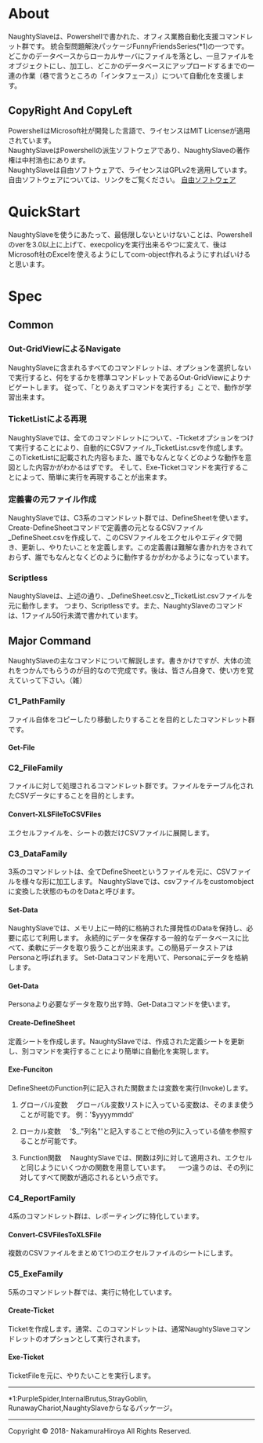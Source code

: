 # About
NaughtySlaveは、Powershellで書かれた、オフィス業務自動化支援コマンドレット群です。
統合型問題解決パッケージFunnyFriendsSeries(*1)の一つです。
どこかのデータベースからローカルサーバにファイルを落とし、一旦ファイルをオブジェクトにし、加工し、どこかのデータベースにアップロードするまでの一連の作業（巷で言うところの「インタフェース」）について自動化を支援します。

## CopyRight And CopyLeft
PowershellはMicrosoft社が開発した言語で、ライセンスはMIT Licenseが適用されています。  
NaughtySlaveはPowershellの派生ソフトウェアであり、NaughtySlaveの著作権は中村浩也にあります。  
NaughtySlaveは自由ソフトウェアで、ライセンスはGPLv2を適用しています。自由ソフトウェアについては、リンクをご覧ください。
[自由ソフトウェア](https://www.gnu.org/philosophy/free-sw.ja.html "GNU") 

# QuickStart
NaughtySlaveを使うにあたって、最低限しないといけないことは、Powershellのverを3.0以上に上げて、execpolicyを実行出来るやつに変えて、後はMicrosoft社のExcelを使えるようにしてcom-object作れるようにすればいけると思います。

# Spec
## Common
### Out-GridViewによるNavigate
NaughtySlaveに含まれるすべてのコマンドレットは、オプションを選択しないで実行すると、何をするかを標準コマンドレットであるOut-GridViewによりナビゲートします。
従って、「とりあえずコマンドを実行する」ことで、動作が学習出来ます。

### TicketListによる再現
NaughtySlaveでは、全てのコマンドレットについて、-Ticketオプションをつけて実行することにより、自動的にCSVファイル_TicketList.csvを作成します。  
このTicketListに記載された内容もまた、誰でもなんとなくどのような動作を意図とした内容かがわかるはずです。
そして、Exe-Ticketコマンドを実行することによって、簡単に実行を再現することが出来ます。

### 定義書の元ファイル作成
NaughtySlaveでは、C3系のコマンドレット群では、DefineSheetを使います。Create-DefineSheetコマンドで定義書の元となるCSVファイル_DefineSheet.csvを作成して、このCSVファイルをエクセルやエディタで開き、更新し、やりたいことを定義します。この定義書は難解な書かれ方をされておらず、誰でもなんとなくどのように動作するかがわかるようになっています。

### Scriptless
NaughtySlaveは、上述の通り、_DefineSheet.csvと_TicketList.csvファイルを元に動作します。
つまり、Scriptlessです。また、NaughtySlaveのコマンドは、1ファイル50行未満で書かれています。

## Major Command
NaughtySlaveの主なコマンドについて解説します。書きかけですが、大体の流れをつかんでもらうのが目的なので完成です。後は、皆さん自身で、使い方を覚えていって下さい。（雑）

### C1_PathFamily
ファイル自体をコピーしたり移動したりすることを目的としたコマンドレット群です。
#### Get-File

### C2_FileFamily 
ファイルに対して処理されるコマンドレット群です。ファイルをテーブル化されたCSVデータにすることを目的とします。

#### Convert-XLSFileToCSVFiles
エクセルファイルを、シートの数だけCSVファイルに展開します。

### C3_DataFamily
3系のコマンドレットは、全てDefineSheetというファイルを元に、CSVファイルを様々な形に加工します。
NaughtySlaveでは、csvファイルをcustomobjectに変換した状態のものをDataと呼びます。

#### Set-Data
NaughtySlaveでは、メモリ上に一時的に格納された揮発性のDataを保持し、必要に応じて利用します。
永続的にデータを保存する一般的なデータベースに比べて、柔軟にデータを取り扱うことが出来ます。この簡易データストアはPersonaと呼ばれます。
Set-Dataコマンドを用いて、Personaにデータを格納します。

#### Get-Data
Personaより必要なデータを取り出す時、Get-Dataコマンドを使います。

#### Create-DefineSheet
定義シートを作成します。NaughtySlaveでは、作成された定義シートを更新し、別コマンドを実行することにより簡単に自動化を実現します。

#### Exe-Funciton
DefineSheetのFunction列に記入された関数または変数を実行(Invoke)します。

1. グローバル変数
　グローバル変数リストに入っている変数は、そのまま使うことが可能です。
 例：'$yyyymmdd'

2. ローカル変数
　'$_."列名"'と記入することで他の列に入っている値を参照することが可能です。
 
3. Function関数
　NaughtySlaveでは、関数は列に対して適用され、エクセルと同じようにいくつかの関数を用意しています。
　一つ違うのは、その列に対してすべて関数が適応されるという点です。

### C4_ReportFamily
4系のコマンドレット群は、レポーティングに特化しています。

#### Convert-CSVFilesToXLSFile
複数のCSVファイルをまとめて1つのエクセルファイルのシートにします。

### C5_ExeFamily
5系のコマンドレット群では、実行に特化しています。

#### Create-Ticket
Ticketを作成します。通常、このコマンドレットは、通常NaughtySlaveコマンドレットのオプションとして実行されます。

#### Exe-Ticket
TicketFileを元に、やりたいことを実行します。

---
*1:PurpleSpider,InternalBrutus,StrayGoblin,  
  RunawayChariot,NaughtySlaveからなるパッケージ。

---

Copyright © 2018- NakamuraHiroya All Rights Reserved.
